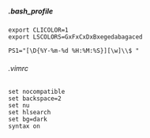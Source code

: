 ##### .bash_profile
```
export CLICOLOR=1
export LSCOLORS=GxFxCxDxBxegedabagaced

PS1="[\D{%Y-%m-%d %H:%M:%S}][\w]\\$ "
```

###### .vimrc
```
set nocompatible
set backspace=2
set nu
set hlsearch
set bg=dark
syntax on
```